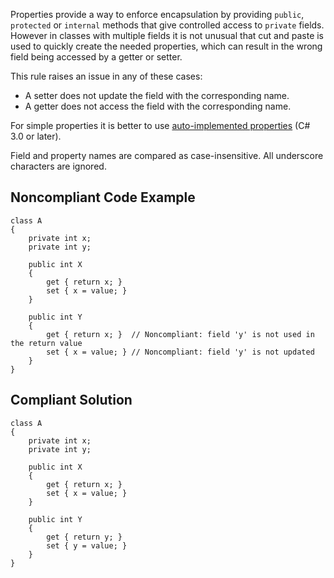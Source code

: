 Properties provide a way to enforce encapsulation by providing `public`, `protected` or `internal` methods that give controlled access to `private` fields. However in classes with multiple fields it is not unusual that cut and paste is used to quickly create the needed properties, which can result in the wrong field being accessed by a getter or setter.
 
This rule raises an issue in any of these cases:
 
- A setter does not update the field with the corresponding name.
- A getter does not access the field with the corresponding name.

For simple properties it is better to use [auto-implemented
properties](https://docs.microsoft.com/en-us/dotnet/csharp/programming-guide/classes-and-structs/auto-implemented-properties) (C# 3.0 or later).
 
Field and property names are compared as case-insensitive. All underscore characters are ignored.
 
## Noncompliant Code Example

    class A
    {
        private int x;
        private int y;
    
        public int X
        {
            get { return x; }
            set { x = value; }
        }
    
        public int Y
        {
            get { return x; }  // Noncompliant: field 'y' is not used in the return value
            set { x = value; } // Noncompliant: field 'y' is not updated
        }
    }

## Compliant Solution

    class A
    {
        private int x;
        private int y;
    
        public int X
        {
            get { return x; }
            set { x = value; }
        }
    
        public int Y
        {
            get { return y; }
            set { y = value; }
        }
    }